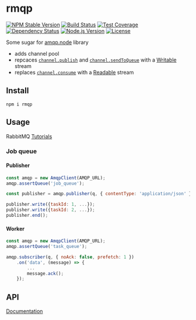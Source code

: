 # rmqp
[![NPM Stable Version][npm-stable-version-image]][npm-url]
[![Build Status][travis-master-image]][travis-url]
[![Test Coverage][codecov-image]][codecov-url-master]
[![Dependency Status][david-image]][david-url-master]
[![Node.js Version][node-version-image]][node-version-url]
[![License][license-image]][license-url]

Some sugar for [amqp.node][github-amqp-node] library

* adds channel pool
* repcaces [`channel.publish`][amqp-node-publish] and [`channel.sendToQueue`][amqp-node-sendtoqueue] with a [Writable][node-api-stream-writable] stream
* replaces [`channel.consume`][amqp-node-consume] with a [Readable][node-api-stream-readable] stream


## Install
    npm i rmqp

## Usage

RabbitMQ [Tutorials][tutorials-spec]

### Job queue

#### Publisher

```js
const amqp = new AmqpClient(AMQP_URL);
amqp.assertQueue('job_queue');

const publisher = amqp.publisher(q, { contentType: 'application/json' });

publisher.write({taskId: 1, ...});
publisher.write({taskId: 2, ...});
publisher.end();
```

#### Worker

```js
const amqp = new AmqpClient(AMQP_URL);
amqp.assertQueue('task_queue');

amqp.subscriber(q, { noAck: false, prefetch: 1 })
    .on('data', (message) => {
        ...
        message.ack();
    });
```

## API

[Documentation](https://amokrushin.github.io/rmqp)


[npm-stable-version-image]: https://img.shields.io/npm/v/rmqp.svg
[npm-url]: https://npmjs.com/package/rmqp
[travis-master-image]: https://img.shields.io/travis/amokrushin/rmqp/master.svg
[travis-url]: https://travis-ci.org/amokrushin/rmqp
[codecov-image]: https://img.shields.io/codecov/c/github/amokrushin/rmqp/master.svg
[codecov-url-master]: https://codecov.io/github/amokrushin/rmqp?branch=master
[david-image]: https://img.shields.io/david/amokrushin/rmqp.svg
[david-url-master]: https://david-dm.org/amokrushin/rmqp
[node-version-image]: https://img.shields.io/node/v/rmqp.svg
[node-version-url]: https://nodejs.org/en/download/
[license-image]: https://img.shields.io/npm/l/rmqp.svg
[license-url]: https://raw.githubusercontent.com/amokrushin/rmqp/master/LICENSE

[github-amqp-node]:https://github.com/squaremo/amqp.node
[node-api-stream-readable]:https://nodejs.org/dist/latest-v8.x/docs/api/stream.html#stream_readable_streams
[node-api-stream-writable]:https://nodejs.org/dist/latest-v8.x/docs/api/stream.html#stream_writable_streams
[amqp-node-publish]:http://www.squaremobius.net/amqp.node/channel_api.html#channel_publish
[amqp-node-sendtoqueue]:http://www.squaremobius.net/amqp.node/channel_api.html#channel_sendToQueue
[amqp-node-consume]:http://www.squaremobius.net/amqp.node/channel_api.html#channel_consume
[tutorials-spec]:https://github.com/amokrushin/rmqp/blob/master/test/tutorials.spec.js